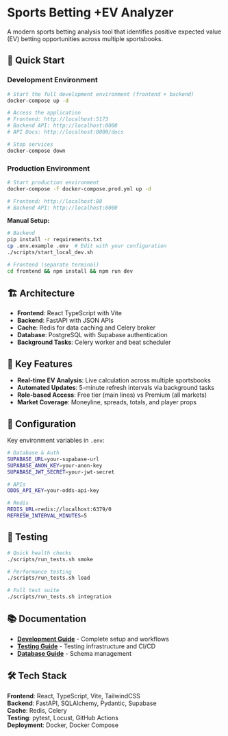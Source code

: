 # Sports Betting +EV Analyzer

A modern sports betting analysis tool that identifies positive expected value (EV) betting opportunities across multiple sportsbooks.

## 🚀 Quick Start

### Development Environment
```bash
# Start the full development environment (frontend + backend)
docker-compose up -d

# Access the application
# Frontend: http://localhost:5173
# Backend API: http://localhost:8000
# API Docs: http://localhost:8000/docs

# Stop services
docker-compose down
```

### Production Environment
```bash
# Start production environment
docker-compose -f docker-compose.prod.yml up -d

# Frontend: http://localhost:80
# Backend API: http://localhost:8000
```

**Manual Setup:**
```bash
# Backend
pip install -r requirements.txt
cp .env.example .env  # Edit with your configuration
./scripts/start_local_dev.sh

# Frontend (separate terminal)
cd frontend && npm install && npm run dev
```

## 🏗 Architecture

- **Frontend**: React TypeScript with Vite
- **Backend**: FastAPI with JSON APIs
- **Cache**: Redis for data caching and Celery broker
- **Database**: PostgreSQL with Supabase authentication
- **Background Tasks**: Celery worker and beat scheduler

## 🎯 Key Features

- **Real-time EV Analysis**: Live calculation across multiple sportsbooks
- **Automated Updates**: 5-minute refresh intervals via background tasks
- **Role-based Access**: Free tier (main lines) vs Premium (all markets)
- **Market Coverage**: Moneyline, spreads, totals, and player props

## 🔧 Configuration

Key environment variables in `.env`:
```bash
# Database & Auth
SUPABASE_URL=your-supabase-url
SUPABASE_ANON_KEY=your-anon-key
SUPABASE_JWT_SECRET=your-jwt-secret

# APIs
ODDS_API_KEY=your-odds-api-key

# Redis
REDIS_URL=redis://localhost:6379/0
REFRESH_INTERVAL_MINUTES=5
```

## 🧪 Testing

```bash
# Quick health checks
./scripts/run_tests.sh smoke

# Performance testing
./scripts/run_tests.sh load

# Full test suite
./scripts/run_tests.sh integration
```

## 📚 Documentation

- **[Development Guide](docs/DEVELOPMENT.md)** - Complete setup and workflows
- **[Testing Guide](docs/TESTING.md)** - Testing infrastructure and CI/CD
- **[Database Guide](docs/DB_ENUM_UPGRADES.md)** - Schema management

## 🛠 Tech Stack

**Frontend**: React, TypeScript, Vite, TailwindCSS  
**Backend**: FastAPI, SQLAlchemy, Pydantic, Supabase  
**Cache**: Redis, Celery  
**Testing**: pytest, Locust, GitHub Actions  
**Deployment**: Docker, Docker Compose 